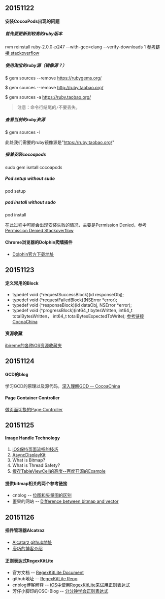 20151122
-------------
#### 安装CocoaPods出现的问题
##### 首先要更新到较高的ruby版本
rvm reinstall ruby-2.0.0-p247 --with-gcc=clang --verify-downloads 1 [参考链接 stackoverflow](http://stackoverflow.com/questions/20790994/cocoapods-failing-to-install-with-xcode-5-0-2)
##### 使用淘宝的ruby源（镜像源？）
$ gem sources --remove https://rubygems.org/

$ gem sources --remove http://ruby.taobao.org/

$ gem sources -a https://ruby.taobao.org/
> 注意：命令行结尾的`/`不要丢失。

##### 查看当前的ruby资源
$ gem sources -l

此处我们需要的ruby镜像源是"https://ruby.taobao.org/"

##### 接着安装cocoapods
sudo gem isntall cocoapods

##### Pod setup without sudo
pod setup

##### pod install without sudo
pod install


在此过程中可能会出现安装失败的情况，主要是Permission Denied，参考[Permission Denied Stackoverflow](http://stackoverflow.com/questions/16049335/cocoapods-pod-install-permission-denied)

#### Chrome浏览器的Dolphin爬墙插件
* [Dolphin官方下载地址](https://glbproxy.com/html/ec/index.html)


20151123
--------------
#### 定义常用的Block
* typedef void (^requestSuccessBlock)(id responseObj);
* typedef void (^requestFailedBlock)(NSError *error);
* typedef void (^responseBlock)(id dataObj, NSError *error);
* typedef void (^progressBlock)(int64_t bytesWritten, int64_t totalBytesWritten， int64_t totalBytesExpectedToWrite);
[参考链接CocoaChina](http://www.cocoachina.com/ios/20151123/14344.html)

#### 资源收藏
[ibireme的各种iOS资源收藏夹](http://github.ibireme.com/github/list/ios/#)

20151124
-------------
#### GCD的blog
学习GCD的原理以及源代码，[深入理解GCD -- CocoaChina](http://www.cocoachina.com/ios/20151117/14225.html)

#### Page Container Controller
[做页面切换的Page Controller](https://github.com/wangmchn/WMPageController)

20151125
---------------
#### Image Handle Technology
1. [iOS保持页面流畅的技巧](http://blog.ibireme.com/2015/11/12/smooth_user_interfaces_for_ios/#more-41893)
2. [AsyncDisplayKit](https://github.com/facebook/AsyncDisplayKit)
3. What is Bitmap?
4. What is Thread Safety?
5. [缓存TableViewCell的高度--百度开源的Example](https://github.com/forkingdog/UITableView-FDTemplateLayoutCell/)

#### 提供bitmap相关的两个参考链接
* cnblog -- [位图和矢量图的区别](http://www.cnblogs.com/areliang/archive/2006/04/29/388769.html)
* 歪果的网站 -- [Difference between bitmap and vector](http://etc.usf.edu/techease/win/images/what-is-the-difference-between-bitmap-and-vector-images/)


20151126
------------
#### 插件管理器Alcatraz
* [Alcatarz github地址](https://github.com/alcatraz/Alcatraz)
* [唐巧的博客介绍](http://blog.devtang.com/blog/2014/03/05/use-alcatraz-to-manage-xcode-plugins/)

#### 正则表达式RegexKitLite
* 官方文档 -- [RegexKitLite Document](http://regexkit.sourceforge.net/RegexKitLite/)
* github地址 -- [RegexKitLite Repo](https://github.com/wezm/RegexKitLite)
* cnblog博客解释 -- [iOS中使用RegexKitLite来试用正则表达式](http://blog.csdn.net/luckilyyu/article/details/6229048)
* 芳仔小脚印的OSC-Blog -- [分分钟学会正则表达式](http://my.oschina.net/joanfen/blog/415076?fromerr=YekKe49J)

